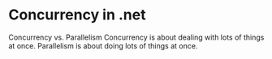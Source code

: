 # Concurrency in .net
Concurrency vs. Parallelism
Concurrency is about dealing with lots of things at once. Parallelism is about doing lots of things at once.